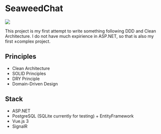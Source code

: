 # SeaweedChat
![](https://github.com/Ripretention/SeaweedChat/actions/workflows/build.yml/badge.svg)

This project is my first attempt to write something following DDD and Clean Architecture. I do not have much expirience in ASP.NET, so that is also my first ±complex project.

## Principles
- Clean Architecture
- SOLID Principles
- DRY Principle
- Domain-Driven Design

## Stack
- ASP.NET
- PostgreSQL (SQLite currently for testing) + EntityFramework
- Vue.js 3
- SignalR